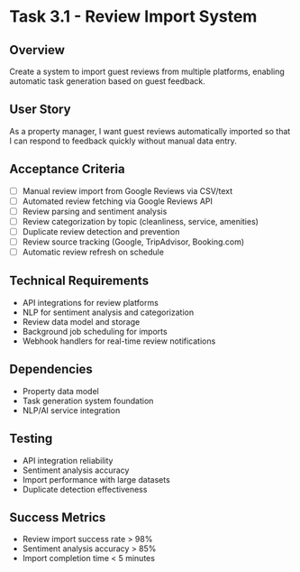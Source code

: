# Task 3.1 - Review Import System

## Overview
Create a system to import guest reviews from multiple platforms, enabling automatic task generation based on guest feedback.

## User Story
As a property manager, I want guest reviews automatically imported so that I can respond to feedback quickly without manual data entry.

## Acceptance Criteria
- [ ] Manual review import from Google Reviews via CSV/text
- [ ] Automated review fetching via Google Reviews API
- [ ] Review parsing and sentiment analysis
- [ ] Review categorization by topic (cleanliness, service, amenities)
- [ ] Duplicate review detection and prevention
- [ ] Review source tracking (Google, TripAdvisor, Booking.com)
- [ ] Automatic review refresh on schedule

## Technical Requirements
- API integrations for review platforms
- NLP for sentiment analysis and categorization
- Review data model and storage
- Background job scheduling for imports
- Webhook handlers for real-time review notifications

## Dependencies
- Property data model
- Task generation system foundation
- NLP/AI service integration

## Testing
- API integration reliability
- Sentiment analysis accuracy
- Import performance with large datasets
- Duplicate detection effectiveness

## Success Metrics
- Review import success rate > 98%
- Sentiment analysis accuracy > 85%
- Import completion time < 5 minutes